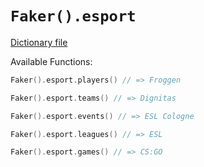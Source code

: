 # `Faker().esport`

[Dictionary file](../core/src/main/resources/locales/en/esport.yml)

Available Functions:  
```kotlin
Faker().esport.players() // => Froggen

Faker().esport.teams() // => Dignitas

Faker().esport.events() // => ESL Cologne

Faker().esport.leagues() // => ESL

Faker().esport.games() // => CS:GO
```
